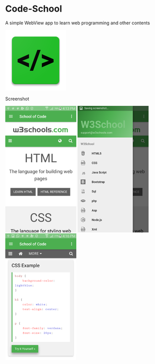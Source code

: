 # Code-School
A simple WebView app to learn web programming and other contents

![alt text](https://github.com/johnson261996/Code-School/blob/master/src/main/res/mipmap-xxxhdpi/ic_launcher.png)

Screenshot

<p><img src="https://github.com/johnson261996/Code-School/blob/master/screen%20shot/Screenshot_2017-06-02-16-13-31.png" height="400" alt="Screenshot1"/>

 <img src="https://github.com/johnson261996/Code-School/blob/master/screen%20shot/Screenshot_2017-06-02-16-13-33.png" height="400" alt="Screenshot2"/> 
 

 <img src="https://github.com/johnson261996/Code-School/blob/master/screen%20shot/Screenshot_2017-06-02-16-16-39.png" height="400" alt="Screenshot2"/>
</p>
